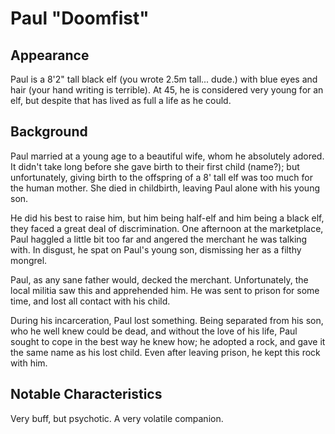 # Paul "Doomfist"

## Appearance

Paul is a 8'2" tall black elf (you wrote 2.5m tall... dude.) with blue eyes and hair (your hand writing is terrible).
At 45, he is considered very young for an elf, but despite that has lived as full a life as he could.

## Background

Paul married at a young age to a beautiful wife, whom he absolutely adored.
It didn't take long before she gave birth to their first child (name?); but unfortunately, giving birth to the offspring of a 8' tall elf was too much for the human mother.
She died in childbirth, leaving Paul alone with his young son.

He did his best to raise him, but him being half-elf and him being a black elf, they faced a great deal of discrimination.
One afternoon at the marketplace, Paul haggled a little bit too far and angered the merchant he was talking with.
In disgust, he spat on Paul's young son, dismissing her as a filthy mongrel.

Paul, as any sane father would, decked the merchant.
Unfortunately, the local militia saw this and apprehended him.
He was sent to prison for some time, and lost all contact with his child.

During his incarceration, Paul lost something.
Being separated from his son, who he well knew could be dead, and without the love of his life, Paul sought to cope in the best way he knew how; he adopted a rock, and gave it the same name as his lost child.
Even after leaving prison, he kept this rock with him.

## Notable Characteristics

Very buff, but psychotic. A very volatile companion.

